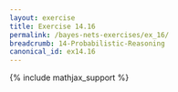 ```yaml
---
layout: exercise
title: Exercise 14.16
permalink: /bayes-nets-exercises/ex_16/
breadcrumb: 14-Probabilistic-Reasoning
canonical_id: ex14.16
---
```


{% include mathjax_support %}
